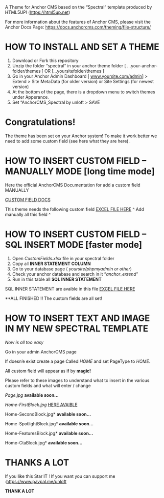 A Theme for Anchor CMS based on the “Spectral” template produced by HTML5UP! (https://html5up.net)


For more information about the features of Anchor CMS, please visit the Anchor Docs Page:
https://docs.anchorcms.com/theming/file-structure/


# HOW TO INSTALL AND SET A THEME

1.	Download or Fork this repository
2.	Unzip the folder “spectral” in your anchor theme folder
 [ …your-anchor-folder/themes ] OR […yoursitefolder/themes ]
3.	Go in your Anchor Admin Dashboard [ www.yoursite.com/admin] > Extend >
Site MetaData (for older version) or Site Settings (for newest version)
4.	At the bottom of the page, there is a dropdown menu to switch themes under Apperance. 
5.	Set “AnchorCMS_Spectral by unloft   > SAVE


# Congratulations! 
The theme has been set on your Anchor system!
To make it work better we need to add some custom field (see here what they are here).

# HOW TO INSERT CUSTOM FIELD – MANUALLY MODE [long time mode]

Here the official AnchorCMS Documentation for add a custom field MANUALLY

 [CUSTOM FIELD DOCS](https://docs.anchorcms.com/managing-content/custom-fields/)

This theme needs the following custom field
[EXCEL FILE HERE](https://github.com/unloft/anchor-CMS-spectral/blob/master/CUSTOM%20FIELDS%20(1).xlsx)
^ Add manually all this field ^

# HOW TO INSERT CUSTOM FIELD – SQL INSERT MODE [faster mode]

1.	Open *CustomFields.xlsx* file in your spectral folder
2.	Copy all **INNER STATEMENT COLUMN**
3.	Go to your database page ( *yoursite/phpmyadmin or other*) 
4.	Check your anchor database and search in it “*anchor_extend*”
5.	Run in this table all **SQL INNER STATEMENT**

SQL INNER STATEMENT are avaible in this file [EXCEL FILE HERE](https://github.com/unloft/anchor-CMS-spectral/blob/master/CUSTOM%20FIELDS%20(1).xlsx)


**ALL FINISHED !!  The custom fields are all set!

# HOW TO INSERT TEXT AND IMAGE IN MY NEW SPECTRAL TEMPLATE

*Now is all too easy*

Go in your admin AnchorCMS page 

If doesn’e exist create a page Called *HOME* and set PageType to *HOME*.

All custom field will appear as if by **magic!**

Please refer to these images to understand what to insert in the various custom fields and what will enter / change

*Page.jpg*    **available soon...**

*Home-FirstBlock.jpg*  [HERE AVAIBLE](https://github.com/unloft/anchor-CMS-spectral/blob/master/HOME-FirstBlock.jpg )

Home-SecondBlock.jpg*  **available soon...**

Home-SpotlightBlock.jpg* **available soon...**

Home-FeaturesBlock.jpg*  **available soon...**

Home-CtaBlock.jpg*   **available soon...**

# THANKS A LOT 

If you like this Star IT !
If you want you can support me :https://www.paypal.me/unloft

**THANK A LOT**




